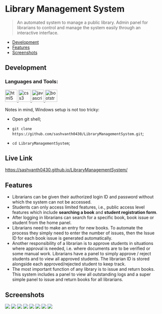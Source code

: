 # Library Management System

> An automated system to manage a public library. Admin panel for librarians to control and manage the system easily through an interactive interface.

 + [Development](#development)
 + [Features](#features)
 + [Screenshots](meta/README.md)

## Development
<h3 align="left">Languages and Tools:</h3>
<p align="left"> 

 <a href="https://www.w3.org/html/" target="_blank" rel="noreferrer"> <img src="https://raw.githubusercontent.com/devicons/devicon/master/icons/html5/html5-original-wordmark.svg" alt="html5" width="40" height="40"/> </a>   <a href="https://www.w3schools.com/css/" target="_blank" rel="noreferrer"> <img src="https://raw.githubusercontent.com/devicons/devicon/master/icons/css3/css3-original-wordmark.svg" alt="css3" width="40" height="40"/> </a>  <a href="https://developer.mozilla.org/en-US/docs/Web/JavaScript" target="_blank" rel="noreferrer"> <img src="https://raw.githubusercontent.com/devicons/devicon/master/icons/javascript/javascript-original.svg" alt="javascript" width="40" height="40"/> </a>    <a href="https://getbootstrap.com" target="_blank" rel="noreferrer"> <img src="https://raw.githubusercontent.com/devicons/devicon/master/icons/bootstrap/bootstrap-plain-wordmark.svg" alt="bootstrap" width="40" height="40"/> </a> </p>



Notes in mind, Windows setup is not too tricky:

* Open git shell;


* `git clone https://github.com/sashvanth0430/LibraryManagementSystem.git`;

* `cd LibraryManagementSystem`;

## Live Link
https://sashvanth0430.github.io/LibraryManagementSystem/


## Features
 + Librarians can be given their authorized login ID and password without which the system can not be accessed.
 + Students can only access limited features, i.e., public access level features which include **searching a book** and **student registration form**.
 + After logging in librarians can search for a specific book, book issue or student from the home panel.
 + Librarians need to make an entry for new books. To automate the process they simply need to enter the number of issues, then the Issue ID for each book issue is generated automatically.
 + Another responsibility of a librarian is to approve students in situations where approval is needed, i.e. where documents are to be verified or some manual work. Librarians have a panel to simply approve / reject students and to view all approved students. The librarian ID is stored alongside each approved/rejected student to keep track.
 + The most important function of any library is to issue and return books. This system includes a panel to view all outstanding logs and a super simple panel to issue and return books for all librarians.


## Screenshots

![](meta/AdminLogin.png)
![](meta/AddBooks.png)
![](meta/AddStudent.png)
![](meta/IssuseBooks.png)
![](meta/StudentReport.png)
![](meta/StudentLogin.png)
![](meta/ViewBooks.png)
![](meta/PlaceOrder.png)
